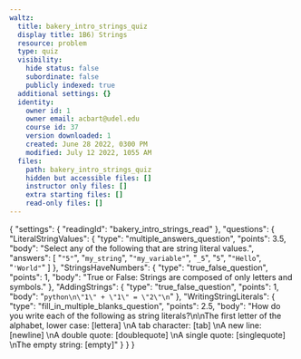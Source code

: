 ```yaml
---
waltz:
  title: bakery_intro_strings_quiz
  display title: 1B6) Strings
  resource: problem
  type: quiz
  visibility:
    hide status: false
    subordinate: false
    publicly indexed: true
  additional settings: {}
  identity:
    owner id: 1
    owner email: acbart@udel.edu
    course id: 37
    version downloaded: 1
    created: June 28 2022, 0300 PM
    modified: July 12 2022, 1055 AM
  files:
    path: bakery_intro_strings_quiz
    hidden but accessible files: []
    instructor only files: []
    extra starting files: []
    read-only files: []
---
```

{
  "settings": {
    "readingId": "bakery_intro_strings_read"
  },
  "questions": {
    "LiteralStringValues": {
      "type": "multiple_answers_question",
      "points": 3.5,
      "body": "Select any of the following that are string literal values.",
      "answers": [
        "<code>\"5\"</code>",
        "<code>my_string</code>",
        "<code>\"my_variable\"</code>",
        "<code>_5</code>",
        "<code>5</code>",
        "<code>\"Hello</code>",
        "<code>'World\"</code>"
      ]
    },
    "StringsHaveNumbers": {
      "type": "true_false_question",
      "points": 1,
      "body": "True or False: Strings are composed of only letters and symbols."
    },
    "AddingStrings": {
      "type": "true_false_question",
      "points": 1,
      "body": "```python\n\"1\" + \"1\" = \"2\"\n```"
    },
    "WritingStringLiterals": {
      "type": "fill_in_multiple_blanks_question",
      "points": 2.5,
      "body": "How do you write each of the following as string literals?\n\nThe first letter of the alphabet, lower case: [lettera]  \nA tab character: [tab]  \nA new line: [newline]  \nA double quote: [doublequote]  \nA single quote: [singlequote]  \nThe empty string: [empty]"
    }
  }
}